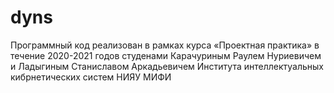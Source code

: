 # dyns
 
Программный код реализован в рамках курса «Проектная практика» в течение 2020-2021 годов студенами Карачуриным Раулем Нуриевичем и Ладыгиным Станиславом Аркадьевичем Института интеллектуальных кибрнетических систем НИЯУ МИФИ
